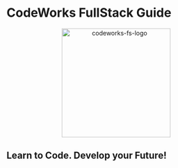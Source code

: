 # CodeWorks FullStack Guide

<div align="center">
  <img src="https://codeworks.blob.core.windows.net/public/assets/img/fs-logo.png" alt="codeworks-fs-logo" height="250" />
</div>

## Learn to Code. Develop your Future!
